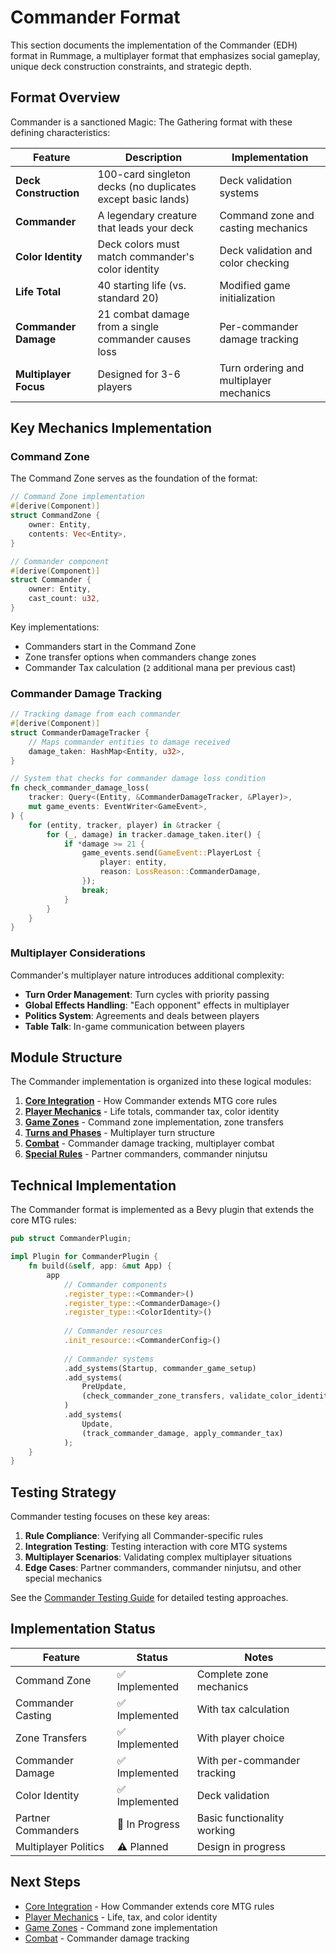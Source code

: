 # Commander Format

This section documents the implementation of the Commander (EDH) format in Rummage, a multiplayer format that emphasizes social gameplay, unique deck construction constraints, and strategic depth.

## Format Overview

Commander is a sanctioned Magic: The Gathering format with these defining characteristics:

| Feature | Description | Implementation |
|---------|-------------|----------------|
| **Deck Construction** | 100-card singleton decks (no duplicates except basic lands) | Deck validation systems |
| **Commander** | A legendary creature that leads your deck | Command zone and casting mechanics |
| **Color Identity** | Deck colors must match commander's color identity | Deck validation and color checking |
| **Life Total** | 40 starting life (vs. standard 20) | Modified game initialization |
| **Commander Damage** | 21 combat damage from a single commander causes loss | Per-commander damage tracking |
| **Multiplayer Focus** | Designed for 3-6 players | Turn ordering and multiplayer mechanics |

## Key Mechanics Implementation

### Command Zone

The Command Zone serves as the foundation of the format:

```rust
// Command Zone implementation
#[derive(Component)]
struct CommandZone {
    owner: Entity,
    contents: Vec<Entity>,
}

// Commander component
#[derive(Component)]
struct Commander {
    owner: Entity,
    cast_count: u32,
}
```

Key implementations:
- Commanders start in the Command Zone
- Zone transfer options when commanders change zones
- Commander Tax calculation (`2` additional mana per previous cast)

### Commander Damage Tracking

```rust
// Tracking damage from each commander
#[derive(Component)]
struct CommanderDamageTracker {
    // Maps commander entities to damage received
    damage_taken: HashMap<Entity, u32>,
}

// System that checks for commander damage loss condition
fn check_commander_damage_loss(
    tracker: Query<(Entity, &CommanderDamageTracker, &Player)>,
    mut game_events: EventWriter<GameEvent>,
) {
    for (entity, tracker, player) in &tracker {
        for (_, damage) in tracker.damage_taken.iter() {
            if *damage >= 21 {
                game_events.send(GameEvent::PlayerLost {
                    player: entity,
                    reason: LossReason::CommanderDamage,
                });
                break;
            }
        }
    }
}
```

### Multiplayer Considerations

Commander's multiplayer nature introduces additional complexity:

- **Turn Order Management**: Turn cycles with priority passing
- **Global Effects Handling**: "Each opponent" effects in multiplayer
- **Politics System**: Agreements and deals between players
- **Table Talk**: In-game communication between players

## Module Structure

The Commander implementation is organized into these logical modules:

1. **[Core Integration](core_integration.md)** - How Commander extends MTG core rules
2. **[Player Mechanics](player_mechanics/index.md)** - Life totals, commander tax, color identity
3. **[Game Zones](zones/index.md)** - Command zone implementation, zone transfers
4. **[Turns and Phases](turns_and_phases/index.md)** - Multiplayer turn structure
5. **[Combat](combat/index.md)** - Commander damage tracking, multiplayer combat
6. **[Special Rules](special_rules/index.md)** - Partner commanders, commander ninjutsu

## Technical Implementation

The Commander format is implemented as a Bevy plugin that extends the core MTG rules:

```rust
pub struct CommanderPlugin;

impl Plugin for CommanderPlugin {
    fn build(&self, app: &mut App) {
        app
            // Commander components
            .register_type::<Commander>()
            .register_type::<CommanderDamage>()
            .register_type::<ColorIdentity>()
            
            // Commander resources
            .init_resource::<CommanderConfig>()
            
            // Commander systems
            .add_systems(Startup, commander_game_setup)
            .add_systems(
                PreUpdate,
                (check_commander_zone_transfers, validate_color_identity)
            )
            .add_systems(
                Update,
                (track_commander_damage, apply_commander_tax)
            );
    }
}
```

## Testing Strategy

Commander testing focuses on these key areas:

1. **Rule Compliance**: Verifying all Commander-specific rules
2. **Integration Testing**: Testing interaction with core MTG systems
3. **Multiplayer Scenarios**: Validating complex multiplayer situations
4. **Edge Cases**: Partner commanders, commander ninjutsu, and other special mechanics

See the [Commander Testing Guide](game_mechanics/testing_guide.md) for detailed testing approaches.

## Implementation Status

| Feature | Status | Notes |
|---------|--------|-------|
| Command Zone | ✅ Implemented | Complete zone mechanics |
| Commander Casting | ✅ Implemented | With tax calculation |
| Zone Transfers | ✅ Implemented | With player choice |
| Commander Damage | ✅ Implemented | With per-commander tracking |
| Color Identity | ✅ Implemented | Deck validation |
| Partner Commanders | 🔄 In Progress | Basic functionality working |
| Multiplayer Politics | ⚠️ Planned | Design in progress |

## Next Steps

- [Core Integration](core_integration.md) - How Commander extends core MTG rules
- [Player Mechanics](player_mechanics/index.md) - Life, tax, and color identity
- [Game Zones](zones/index.md) - Command zone implementation
- [Combat](combat/index.md) - Commander damage tracking 